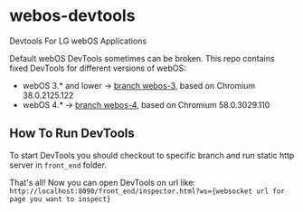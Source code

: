 # webos-devtools
Devtools For LG webOS Applications

Default webOS DevTools sometimes can be broken. This repo contains fixed DevTools for different versions of webOS:
- webOS 3.* and lower -> [branch webos-3](tree/webos-3), based on Chromium 38.0.2125.122
- webOS 4.* -> [branch webos-4](tree/webos-4), based on Chromium 58.0.3029.110

## How To Run DevTools
To start DevTools you should checkout to specific branch and run static http server in `front_end` folder.

That's all! Now you can open DevTools on url like: `http://localhost:8090/front_end/inspector.html?ws={websocket url for page you want to inspect}`
